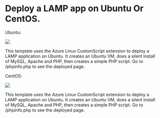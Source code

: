 # Deploy a LAMP app on Ubuntu Or CentOS.

Ubuntu:

<a href="https://portal.azure.com/#create/Microsoft.Template/uri/https%3A%2F%2Fraw.githubusercontent.com%2Fanimetauren%2Fazure-quickstart-templates%2Fmaster%2Flamp-app%2Fazuredeployubuntu.json" target="_blank"><img src="http://azuredeploy.net/deploybutton.png"/></a>

This template uses the Azure Linux CustomScript extension to deploy a LAMP application on Ubuntu. It creates an Ubuntu VM, does a silent install of MySQL, Apache and PHP, then creates a simple PHP script.  Go to /phpinfo.php to see the deployed page.

CentOS:

<a href="https://portal.azure.com/#create/Microsoft.Template/uri/https%3A%2F%2Fraw.githubusercontent.com%2Fanimetauren%2Fazure-quickstart-templates%2Fmaster%2Flamp-app%2Fazuredeploycentos.json" target="_blank"><img src="http://azuredeploy.net/deploybutton.png"/></a>

This template uses the Azure Linux CustomScript extension to deploy a LAMP application on Ubuntu. It creates an Ubuntu VM, does a silent install of MySQL, Apache and PHP, then creates a simple PHP script.  Go to /phpinfo.php to see the deployed page.

